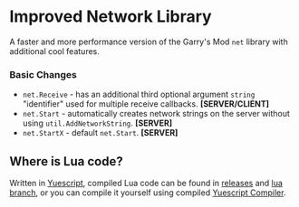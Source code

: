 # Improved Network Library
A faster and more performance version of the Garry's Mod `net` library with additional cool features.

### Basic Changes
- `net.Receive` - has an additional third optional argument `string` "identifier" used for multiple receive callbacks. **[SERVER/CLIENT]**
- `net.Start` - automatically creates network strings on the server without using `util.AddNetworkString`. **[SERVER]**
- `net.StartX` - default `net.Start`. **[SERVER]**

## Where is Lua code?
Written in [Yuescript](https://github.com/pigpigyyy/Yuescript), compiled Lua code can be found in [releases](https://github.com/PrikolMen/improved-network-library/releases) and [lua branch](https://github.com/PrikolMen/improved-network-library/tree/lua), or you can compile it yourself using compiled [Yuescript Compiler](https://github.com/pigpigyyy/Yuescript/releases/latest).
